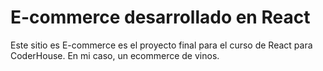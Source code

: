 # E-commerce desarrollado en React

Este sitio es E-commerce es el proyecto final para el curso de React para CoderHouse. En mi caso, un ecommerce de vinos.
